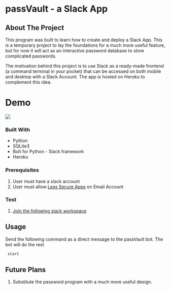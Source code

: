 <!-- PROJECT Title -->
# passVault - a Slack App

<!-- ABOUT THE PROJECT -->
## About The Project

This program was built to learn how to create and deploy a Slack App. This is a temporary project to lay the foundations for a much more useful feature, but for now it will act as an interactive password database to store complicated passwords. 

The motivation behind this project is to use Slack as a ready-made frontend (a command terminal in your pocket) that can be accessed on both mobile and desktop with a Slack Account. The app is hosted on Heroku to complement this idea.

# Demo
![](demo.gif)

### Built With

* Python
* SQLite3
* Bolt for Python - Slack framework
* Heroku

### Prerequisites

1. User must have a slack account
2. User must allow [Less Secure Apps](https://myaccount.google.com/lesssecureapps) on Email Account

### Test

1. [Join the following slack workspace](https://join.slack.com/t/sample-8zl5892/shared_invite/zt-k7rmusr6-CcXnhWcGt4LhYXPEU8K9Jg)

<!-- USAGE EXAMPLES -->
## Usage

Send the following command as a direct message to the passVault bot. The bot will do the rest
  ```sh
   start
   ```

<!-- ROADMAP -->
## Future Plans

1. Substitute the password program with a much more useful design.
